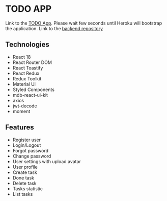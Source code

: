 # TODO APP

Link to the [TODO App](https://todo-app17.herokuapp.com/).
Please wait few seconds until Heroku will bootstrap the application.
Link to the [backend repository](https://github.com/a-korzhov/todo-backend)

## Technologies

- React 18
- React Router DOM
- React Toastify
- React Redux
- Redux Toolkit
- Material UI
- Styled Components
- mdb-react-ui-kit
- axios
- jwt-decode
- moment

## Features
- Register user
- Login/Logout
- Forgot password
- Change password
- User settings with upload avatar
- User profile
- Create task
- Done task
- Delete task
- Tasks statistic
- List tasks